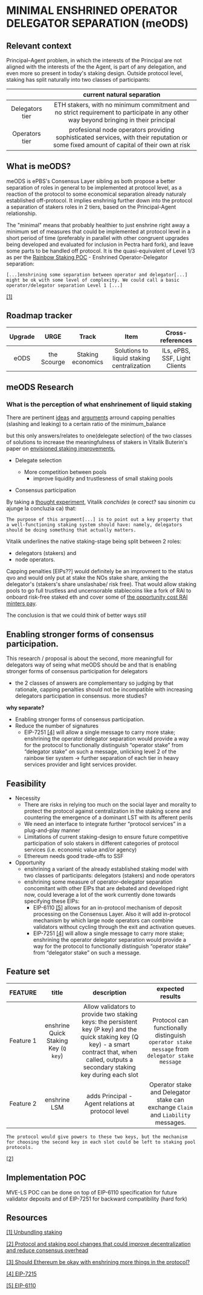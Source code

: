# MINIMAL ENSHRINED OPERATOR DELEGATOR SEPARATION (meODS)
## Relevant context 
Principal–Agent problem, in which the interests of the Principal are not aligned with the interests of the the Agent, is part of any delegation, and even more so present in today's staking design. Outside protocol level, staking has split naturally into two classes of participants:

||current natural separation|
|:---:|:----:|
|Delegators tier|ETH stakers, with no minimum commitment and no strict requirement to participate in any other way beyond bringing in their principal|Capital delegators (stakers)|
|Operators tier|profesional node operators providing sophisticated services, with their reputation or some fixed amount of capital of their own at risk


## What is meODS?

meODS is ePBS's Consensus Layer sibling as both propose a better separation of roles in general to be implemented at protocol level, as a reaction of the protocol to some economical separation already naturaly established off-protocol. 
It implies enshrinig further down into the protocol a separation of stakers roles in 2 tiers, based on the Principal-Agent relationship.

The "minimal" means that probably healthier to just enshrine right away a minimum set of measures that could be implemented at protocol level in a short period of time (preferably in parallel with other congruent upgrades being developed and evaluated for inclusion in Pectra hard fork), and leave some parts to be handled off protocol.
It is the quasi-equivalent of Level 1/3 as per the [Rainbow Staking POC](https://ethresear.ch/t/unbundling-staking-towards-rainbow-staking/18683/8) - Enshrined Operator-Delegator separation:

```
[...]enshrining some separation between operator and delegator[...] might be ok with some level of complexity. We could call a basic operator/delegator separation Level 1 [...]
```
[[1]](#resources)


## Roadmap tracker

|Upgrade|URGE|Track|Item|Cross-references|
|:---:|:---:|:---:|:---:|:---:|
|eODS|the Scourge|Staking economics|Solutions to liquid staking centralization|ILs, ePBS, SSF, Light Clients|

## meODS Research

### What is the perception of what enshrinement of liquid staking 
There are pertinent [ideas](https://vitalik.eth.limo/general/2023/09/30/enshrinement.html#enshrining-liquid-staking) and [arguments](https://www.reddit.com/r/ethereum/comments/191kke6/comment/kh7piys/?utm_source=share&utm_medium=mweb3x&utm_name=mweb3xcss&utm_term=1&utm_content=share_button) arround capping penalties (slashing and leaking) to a certain ratio of the minimum_balance

but this only answers/relates to one(delegate selection) of the two classes of solutions to increase the meaningfulness of stakers in Vitalik Buterin's paper on [envisioned staking improvements.](https://notes.ethereum.org/@vbuterin/staking_2023_10#If-delegators-can-have-a-meaningful-role-what-might-that-role-be)

 - Delegate selection
    - More competition between pools
        - improve liquidity and trustlesness of small staking pools

 - Consensus participation

By taking a [thought experiment](https://notes.ethereum.org/@vbuterin/staking_2023_10#The-role-of-delegators), Vitalik *conchides* (e corect? sau  sinonim cu ajunge la concluzia ca) that:
```
The purpose of this argument[...] is to point out a key property that a well-functioning staking system should have: namely, delegators should be doing something that actually matters.
``````
Vitalik underlines the native staking-stage being split between 2 roles: 
- delegators (stakers) and  
- node operators. 

Capping penalties [EIPs??] would definitely be an improvment to the status qvo and would only put at stake the NOs stake share, amking the delegator's (stakers's share unslashabe/ risk free). That would allow staking pools to go full trustless and uncensorable stablecoins like a fork of RAI to onboard risk-free staked eth and cover some of [the opportunity cost RAI minters pay](). 

The conclusion is that we could think of better ways *still*

## Enabling stronger forms of consensus participation.

This research / proposal is about the second, more meaningfull for delegators way of seing what meODS should be and that is enabling stronger forms of consensus participation for delegators

 
* the 2 classes of answers are complementary so judging by that rationale, capping penalties should not be incompatible with increasing delegators participation in consensus. more studies? 

**why separate?**
- Enabling stronger forms of consensus participation.
 - Reduce the number of signatures
    - EIP-7251 [[4]](#resources) will allow a single message to carry more stake; enshrining the operator delegator separation would provide a way for the protocol to functionally distinguish “operator stake” from “delegator stake” on such a message, unlicking level 2 of the rainbow tier system -> further separation of each tier in heavy services provider and light services provider.

## Feasibility 
* Necessity 
    - There are risks in relying too much on the social layer and morality to protect the protocol against centralization in the staking scene and countering the emergence of a dominant LST with its afferent perils
    -  We need an interface to integrate further “protocol services” in a plug-and-play manner
    - Limitations of current staking-design to ensure future competitive participation of solo stakers in different categories of protocol services (i.e. economic value and/or agency)
    - Ethereum needs good trade-offs to SSF
* Opportunity 
    - enshrining a variant of the already established staking model with two classes of participants: delegators (stakers) and node operators
    - enshrining some measure of operator–delegator separation concomitant with other EIPs that are debated and developed right now, could leverage a lot of the work currently done towards specifying these EIPs:
        - EIP-6110 [[5]](#resources) allows for an in-protocol mechanism of deposit processing on the Consensus Layer. Also it will add in-protocol mechanism by which large node operators can combine validators without cycling through the exit and activation queues.
        - EIP-7251 [[4]](#resources) will allow a single message to carry more stake; enshrining the operator delegator separation would provide a way for the protocol to functionally distinguish “operator stake” from “delegator stake” on such a message.

## Feature set

| **FEATURE** | **title** | **description** | expected results|
| :----------: | :-----------: | :-----------: |:----:|
|Feature 1|enshrine Quick Staking Key (`Q key`)|Allow validators to provide two staking keys: the persistent key (P key) and the quick staking key (Q key) - a smart contract that, when called, outputs a secondary staking key during each slot|Protocol can functionally distinguish `operator stake message` from `delegator stake message`|
|Feature 2|enshrine LSM|adds Principal - Agent relations at protocol level|Operator stake and Delegator stake can exchange `Claim` and `Liability` messages.

```
The protocol would give powers to these two keys, but the mechanism for choosing the second key in each slot could be left to staking pool protocols.
```
[[2]](#resources)
## Implementation POC
MVE-LS POC can be done on top of EIP-6110 specification for future validator deposits and of EIP-7251 for backward compatibility (hard fork) 

## Resources
[[1] Unbundling staking](https://ethresear.ch/t/unbundling-staking-towards-rainbow-staking/18683)

[[2] Protocol and staking pool changes that could improve decentralization and reduce consensus overhead](https://notes.ethereum.org/@vbuterin/staking_2023_10)

[[3] Should Ethereum be okay with enshrining more things in the protocol?](https://vitalik.eth.limo/general/2023/09/30/enshrinement.html#what-do-we-learn-from-all-this)

[[4] EIP-7215](https://github.com/ethereum/EIPs/blob/master/EIPS/eip-7251.md)

[[5] EIP-6110](https://github.com/ethereum/EIPs/blob/master/EIPS/eip\-6110.md)


